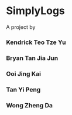 # SimplyLogs #

A project by
### Kendrick Teo Tze Yu ###
### Bryan Tan Jia Jun ###
### Ooi Jing Kai ###
### Tan Yi Peng ###
### Wong Zheng Da ###